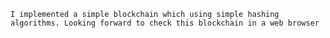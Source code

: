```I implemented a simple blockchain which using simple hashing algorithms. Looking forward to check this blockchain in a web browser```